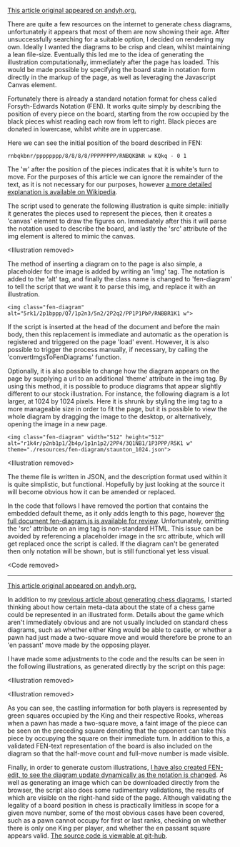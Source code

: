 [This article original appeared on andyh.org.](http://andyh.org/Chess-Diagrams.html)

There are quite a few resources on the internet to generate chess diagrams, unfortunately it appears that most of them are now showing their age. After unsuccessfully searching for a suitable option, I decided on rendering my own. Ideally I wanted the diagrams to be crisp and clean, whilst maintaining a lean file-size. Eventually this led me to the idea of generating the illustration computationally, immediately after the page has loaded. This would be made possible by specifying the board state in notation form directly in the markup of the page, as well as leveraging the Javascript Canvas element.

Fortunately there is already a standard notation format for chess called Forsyth-Edwards Notation (FEN). It works quite simply by describing the position of every piece on the board, starting from the row occupied by the black pieces whist reading each row from left to right. Black pieces are donated in lowercase, whilst white are in uppercase.

Here we can see the initial position of the board described in FEN:

    rnbqkbnr/pppppppp/8/8/8/8/PPPPPPPP/RNBQKBNR w KQkq - 0 1

The 'w' after the position of the pieces indicates that it is white's turn to move. For the purposes of this article we can ignore the remainder of the text, as it is not necessary for our purposes, however [a more detailed explanation is available on Wikipedia](http://en.wikipedia.org/wiki/Forsyth–Edwards_Notation).

The script used to generate the following illustration is quite simple: initially it generates the pieces used to represent the pieces, then it creates a 'canvas' element to draw the figures on. Immediately after this it will parse the notation used to describe the board, and lastly the 'src' attribute of the img element is altered to mimic the canvas.

&lt;Illustration removed&gt;

The method of inserting a diagram on to the page is also simple, a placeholder for the image is added by writing an 'img' tag. The notation is added to the 'alt' tag, and finally the class name is changed to 'fen-diagram' to tell the script that we want it to parse this img, and replace it with an illustration.

    <img class="fen-diagram" alt="5rk1/2p1bppp/Q7/1p2n3/5n2/2P2q2/PP1P1PbP/RNBBR1K1 w">

If the script is inserted at the head of the document and before the main body, then this replacement is immediate and automatic as the operation is registered and triggered on the page 'load' event. However, it is also possible to trigger the process manually, if necessary, by calling the 'convertImgsToFenDiagrams' function.

Optionally, it is also possible to change how the diagram appears on the page by supplying a url to an additional 'theme' attribute in the img tag. By using this method, it is possible to produce diagrams that appear slightly different to our stock illustration. For instance, the following diagram is a lot larger, at 1024 by 1024 pixels. Here it is shrunk by styling the img tag to a more manageable size in order to fit the page, but it is possible to view the whole diagram by dragging the image to the desktop, or alternatively, opening the image in a new page.

    <img class="fen-diagram" width="512" height="512" alt="r1k4r/p2nb1p1/2b4p/1p1n1p2/2PP4/3Q1NB1/1P3PPP/R5K1 w" theme="./resources/fen-diagram/staunton_1024.json">

&lt;Illustration removed&gt;

The theme file is written in JSON, and the description format used within it is quite simplistic, but functional. Hopefully by just looking at the source it will become obvious how it can be amended or replaced.

In the code that follows I have removed the portion that contains the embedded default theme, as it only adds length to this page, however [the full document fen-diagram.js is available for review](./scripts/fen-diagram.js). Unfortunately, omitting the 'src' attribute on an img tag is non-standard HTML. This issue can be avoided by referencing a placeholder image in the src attribute, which will get replaced once the script is called. If the diagram can't be generated then only notation will be shown, but is still functional yet less visual.

&lt;Code removed&gt;

---

[This article original appeared on andyh.org.](http://andyh.org/Chess-Diagrams-Postscript.html)
 
In addition to my [previous article about generating chess diagrams](./Chess-Diagrams.html), I started thinking about how certain meta-data about the state of a chess game could be represented in an illustrated form. Details about the game which aren't immediately obvious and are not usually included on standard chess diagrams, such as whether either King would be able to castle, or whether a pawn had just made a two-square move and would therefore be prone to an 'en passant' move made by the opposing player.

I have made some adjustments to the code and the results can be seen in the following illustrations, as generated directly by the script on this page:

&lt;Illustration removed&gt;

&lt;Illustration removed&gt;

As you can see, the castling information for both players is represented by green squares occupied by the King and their respective Rooks, whereas when a pawn has made a two-square move, a faint image of the piece can be seen on the preceding square denoting that the opponent can take this piece by occupying the square on their immediate turn. In addition to this, a validated FEN-text representation of the board is also included on the diagram so that the half-move count and full-move number is made visible.

Finally, in order to generate custom illustrations, [I have also created FEN-edit, to see the diagram update dynamically as the notation is changed](./fen-diagram-2/fen-edit/). As well as generating an image which can be downloaded directly from the browser, the script also does some rudimentary validations, the results of which are visible on the right-hand side of the page. Although validating the legality of a board position in chess is practically limitless in scope for a given move number, some of the most obvious cases have been covered, such as a pawn cannot occupy for first or last ranks, checking on whether there is only one King per player, and whether the en passant square appears valid. [The source code is viewable at git-hub](https://github.com/andyherbert/fen-diagram).
